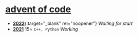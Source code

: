 # [advent of code](https://adventofcode.com)
* [**2022**](https://adventofcode.com/2022){:target="\_blank" rel="noopener"} *Waiting for start*
* [**2021**](https://adventofcode.com/2021) 15:star: `C++, Python` *Working*
